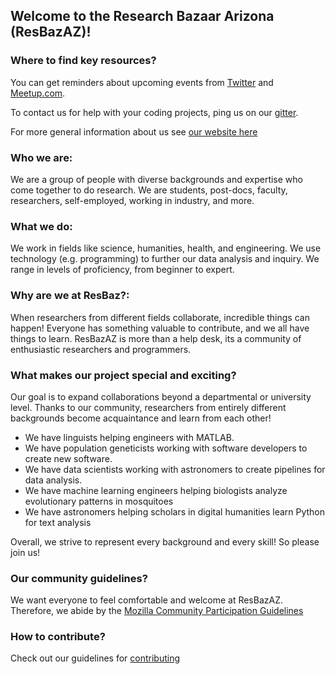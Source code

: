 ## Welcome to the Research Bazaar Arizona (ResBazAZ)! 

### Where to find key resources?
You can get reminders about upcoming events from [Twitter](https://twitter.com/ResBazAZ) 
and 
[Meetup.com](https://www.meetup.com/ResBazAZ/). 

To contact us for help with your coding projects, ping us on our [gitter](https://gitter.im/resbaz/Arizona). 

For more general information about us see [our  website here](https://resbazaz.github.io/studyGroup/) 


### Who we are:
We are a group of people with diverse backgrounds and expertise who come together to do research. 
We are students, post-docs, faculty, researchers, self-employed, working in industry, and more. 

### What we do:
We work in fields like science, humanities, health, and engineering. We use technology (e.g. programming) to further our data analysis and inquiry.
We range in levels of proficiency, from beginner to expert. 

### Why are we at ResBaz?:
When researchers from different fields collaborate, incredible things can happen! Everyone has something valuable to contribute, and we all have things to learn. ResBazAZ is more than a help desk, its a community of enthusiastic researchers and programmers. 


### What makes our project special and exciting?
Our goal is to expand collaborations beyond a departmental or university level. Thanks to our community, researchers from entirely different backgrounds become acquaintance and learn from each other! 

* We have linguists helping engineers with MATLAB.
* We have population geneticists working with software developers to create new software. 
* We have data scientists working with astronomers to create pipelines for data analysis. 
* We have machine learning engineers helping biologists analyze evolutionary patterns in mosquitoes 
* We have astronomers helping scholars in digital humanities learn Python for text analysis 

Overall, we strive to represent every background and every skill! So please join us!

### Our community guidelines?
We want everyone to feel comfortable and welcome at ResBazAZ. Therefore, we abide by the [Mozilla Community Participation Guidelines](https://www.mozilla.org/en-US/about/governance/policies/participation/)

### How to contribute?
Check out our guidelines for [contributing](https://github.com/resbazaz/studyGroup/blob/gh-pages/CONTRIBUTING.md)






